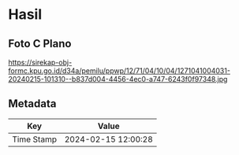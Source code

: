 # Hasil

## Foto C Plano

https://sirekap-obj-formc.kpu.go.id/d34a/pemilu/ppwp/12/71/04/10/04/1271041004031-20240215-101310--b837d004-4456-4ec0-a747-6243f0f97348.jpg


## Metadata

| Key        | Value               |
| ---------- | ------------------- |
| Time Stamp | 2024-02-15 12:00:28 |



